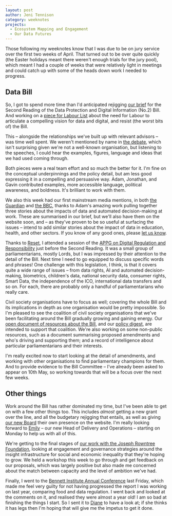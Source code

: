 ```yaml
---
layout: post
author: Jeni Tennison
category: weeknotes
projects:
  - Ecosystem Mapping and Engagement
  - Our Data Futures
---
```

Those following my weeknotes know that I was due to be on jury service over the first two weeks of April. That turned out to be over quite quickly (the Easter holidays meant there weren't enough trials for the jury pool), which meant I had a couple of weeks that were relatively light in meetings and could catch up with some of the heads down work I needed to progress.


## Data Bill

So, I got to spend more time than I'd anticipated rejigging [our brief](https://connectedbydata.org/resources/dpdib2-2nd-reading-briefing) for the Second Reading of the Data Protection and Digital Information (No.2) Bill. And working on a [piece for Labour List](https://labourlist.org/2023/04/labour-must-resist-tory-deregulation-of-ai-and-set-out-an-alternative-vision/) about the need for Labour to articulate a compelling vision for data and digital, and resist (the worst bits of) the Bill.

This – alongside the relationships we've built up with relevant advisors – was time well spent. We weren't mentioned by name in [the debate](https://hansard.parliament.uk/commons/2023-04-17/debates/019D4C9E-222D-4414-829C-6E8B86C1E65D/DataProtectionAndDigitalInformation(No2)Bill), which isn't surprising given we're not a well-known organisation, but listening to the speeches, I could hear the examples, figures, language and ideas that we had used coming through.

Both pieces were a real team effort and so much the better for it. I'm fine on the conceptual underpinnings and the policy detail, but am less good expressing it in a compelling and persuasive way. Adam, Jonathan, and Gavin contributed examples, more accessible language, political awareness, and boldness. It's brilliant to work with them.

We also this week had our first mainstream media mentions, in both [the Guardian](https://www.theguardian.com/law/2023/apr/16/calls-stricter-oversight-workplace-ai-fears-staff-rights) and [the BBC](https://www.bbc.co.uk/news/technology-65301630), thanks to Adam's amazing work pulling together three stories about the impacts of data and automated decision-making at work. These are summarised in our brief, but we'll also have them on the website soon, and – as they've proven to be so useful at surfacing the issues – intend to add similar stories about the impact of data in education, health, and other sectors. If you know of any good ones, please [let us know](mailto:jeni@connectedbydata.org).

Thanks to [Reset](https://www.reset.tech/), I attended a session of the [APPG on Digital Regulation and Responsibility](https://www.appg.tech/) just before the Second Reading. It was a small group of parliamentarians, mostly Lords, but I was impressed by their attention to the detail of the Bill. Next time I need to go equipped to discuss specific words and phrases! One challenge with this legislation, I think, is that it covers quite a wide range of issues – from data rights, AI and automated decision-making, biometrics, children's data, national security data, consumer rights, Smart Data, the independence of the ICO, international data transfers and so on. For each, there are probably only a handful of parliamentarians who really care.

Civil society organisations have to focus as well; covering the whole Bill and its implications in depth as one organisation would be pretty impossible. So I'm pleased to see the coalition of civil society organisations that we've been facilitating around the Bill gradually growing and gaining energy. Our [open document of resources about the Bill](https://connectedbydata.org/resources/dpdib-resources), and our [policy digest](https://connectedbydata.org/news/2023/04/21/data-policy-digest), are intended to support that coalition. We're also working on some non-public resources, such as a document summarising proposed amendments and who's driving and supporting them; and a record of intelligence about particular parliamentarians and their interests.

I'm really excited now to start looking at the detail of amendments, and working with other organisations to find parliamentary champions for them. And to provide evidence to the Bill Committee – I've already been asked to appear on 10th May, so working towards that will be a focus over the next few weeks.


## Other things

Work around the Bill has rather dominated my time, but I've been able to get on with a few other things too. This includes _almost_ getting a new grant over the line, and all the budgetary rejigging that entails, as well as giving [our new Board](https://connectedbydata.org/board) their own presence on the website. I'm really looking forward to [Emily](https://twitter.com/emilyjmacaulay) – our new Head of Delivery and Operations – starting on Monday to help us with all of this.

We're getting to the final stages of [our work with the Joseph Rowntree Foundation](https://connectedbydata.org/projects/2022-jrf-ecosystem), looking at engagement and governance strategies around the insight infrastructure for social and economic inequality that they're hoping to grow. We held a workshop this week to go through and get feedback on our proposals, which was largely positive but also made me concerned about the match between capacity and the level of ambition we've had.

Finally, I went to the [Bennett Institute Annual Conference](https://www.bennettinstitute.cam.ac.uk/events/annual-conference-2023/) last Friday, which made me feel very guilty for not having progressed the report I was working on last year, comparing food and data regulation. I went back and looked at the comments on it, and realised they were almost a year old! I am so bad at finishing the things I start. So I sent it to [Diane](https://www.bennettinstitute.cam.ac.uk/about-us/person/diane-coyle/) to have a look at; if she thinks it has legs then I'm hoping that will give me the impetus to get it done.
